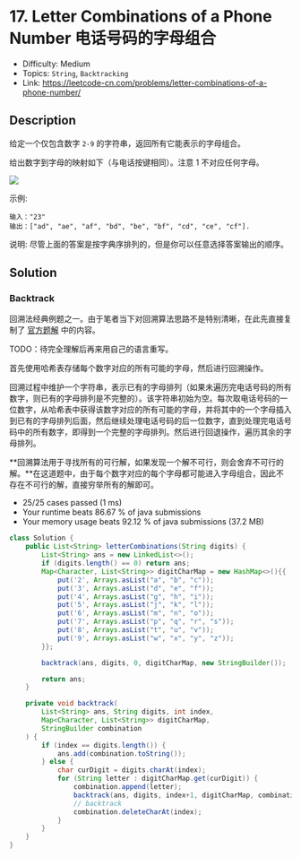 # 17. Letter Combinations of a Phone Number 电话号码的字母组合

- Difficulty: Medium
- Topics: `String`, `Backtracking`
- Link: https://leetcode-cn.com/problems/letter-combinations-of-a-phone-number/

## Description

给定一个仅包含数字 `2-9` 的字符串，返回所有它能表示的字母组合。

给出数字到字母的映射如下（与电话按键相同）。注意 1 不对应任何字母。

![](https://assets.leetcode-cn.com/aliyun-lc-upload/original_images/17_telephone_keypad.png)

示例:
```
输入："23"
输出：["ad", "ae", "af", "bd", "be", "bf", "cd", "ce", "cf"].
```

说明:
尽管上面的答案是按字典序排列的，但是你可以任意选择答案输出的顺序。

## Solution

### Backtrack

回溯法经典例题之一。由于笔者当下对回溯算法思路不是特别清晰，在此先直接复制了 [官方题解](https://leetcode-cn.com/problems/letter-combinations-of-a-phone-number/solution/dian-hua-hao-ma-de-zi-mu-zu-he-by-leetcode-solutio/) 中的内容。

TODO：待完全理解后再来用自己的语言重写。

首先使用哈希表存储每个数字对应的所有可能的字母，然后进行回溯操作。

回溯过程中维护一个字符串，表示已有的字母排列（如果未遍历完电话号码的所有数字，则已有的字母排列是不完整的）。该字符串初始为空。每次取电话号码的一位数字，从哈希表中获得该数字对应的所有可能的字母，并将其中的一个字母插入到已有的字母排列后面，然后继续处理电话号码的后一位数字，直到处理完电话号码中的所有数字，即得到一个完整的字母排列。然后进行回退操作，遍历其余的字母排列。

**回溯算法用于寻找所有的可行解，如果发现一个解不可行，则会舍弃不可行的解。**在这道题中，由于每个数字对应的每个字母都可能进入字母组合，因此不存在不可行的解，直接穷举所有的解即可。

- 25/25 cases passed (1 ms)
- Your runtime beats 86.67 % of java submissions
- Your memory usage beats 92.12 % of java submissions (37.2 MB)

```java
class Solution {
    public List<String> letterCombinations(String digits) {
        List<String> ans = new LinkedList<>();
        if (digits.length() == 0) return ans;
        Map<Character, List<String>> digitCharMap = new HashMap<>(){{
            put('2', Arrays.asList("a", "b", "c"));
            put('3', Arrays.asList("d", "e", "f"));
            put('4', Arrays.asList("g", "h", "i"));
            put('5', Arrays.asList("j", "k", "l"));
            put('6', Arrays.asList("m", "n", "o"));
            put('7', Arrays.asList("p", "q", "r", "s"));
            put('8', Arrays.asList("t", "u", "v"));
            put('9', Arrays.asList("w", "x", "y", "z"));
        }};

        backtrack(ans, digits, 0, digitCharMap, new StringBuilder());

        return ans;
    }

    private void backtrack(
        List<String> ans, String digits, int index, 
        Map<Character, List<String>> digitCharMap, 
        StringBuilder combination
    ) {
        if (index == digits.length()) {
            ans.add(combination.toString());
        } else {
            char curDigit = digits.charAt(index);
            for (String letter : digitCharMap.get(curDigit)) {
                combination.append(letter);
                backtrack(ans, digits, index+1, digitCharMap, combination);
                // backtrack
                combination.deleteCharAt(index);
            }
        }
    }
}
```
